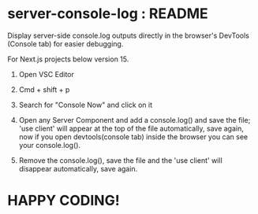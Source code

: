 # server-console-log : README 

Display server-side console.log outputs directly in the browser's DevTools (Console tab) for easier debugging.

For Next.js projects below version 15. 

1. Open VSC Editor

2. Cmd + shift + p

3. Search for "Console Now" and click on it

4. Open any Server Component and add a console.log() and save the file; 'use client' will appear at the 
top of the file automatically, save again, now if you open devtools(console tab) inside the browser you can see
your console.log().

5. Remove the console.log(), save the file and the 'use client' will disappear automatically, save again.

# HAPPY CODING!
